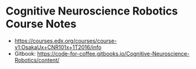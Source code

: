 # Cognitive Neuroscience Robotics Course Notes

* https://courses.edx.org/courses/course-v1:OsakaUx+CNR101x+1T2016/info
* Gitbook: https://code-for-coffee.gitbooks.io/Cognitive-Neuroscience-Robotics/content/
